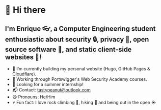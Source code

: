 # 👋 Hi there 

## I'm Enrique :eyeglasses:, a Computer Engineering student enthusiastic about security :lock:, privacy :raised_hands:, open source software :open_file_folder:, and static client-side websites :page_with_curl:!

- 🔭 I’m currently building my personal website (Hugo, GitHub Pages & Cloudflare).
- 🌱 Working through Portswigger's Web Security Academy courses.
- 🔎 Looking for a summer internship!
- 📬 Contact: tastypeanut@outlook.com
- 😄 Pronouns: He/Him
- ⚡ Fun fact: I love rock climbing 🧗, hiking 🥾 and being out in the open ☀️
